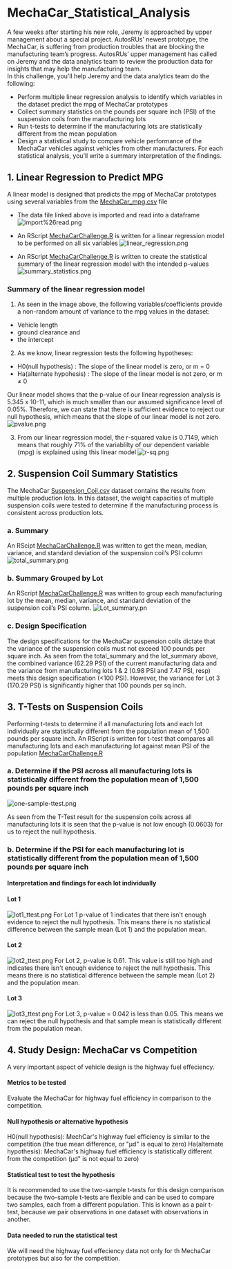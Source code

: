 # MechaCar_Statistical_Analysis

A few weeks after starting his new role, Jeremy is approached by upper management about a special project. AutosRUs’ newest prototype, the MechaCar, is suffering from production troubles that are blocking the manufacturing team’s progress. AutosRUs’ upper management has called on Jeremy and the data analytics team to review the production data for insights that may help the manufacturing team.<br/>
In this challenge, you’ll help Jeremy and the data analytics team do the following:
- Perform multiple linear regression analysis to identify which variables in the dataset predict the mpg of MechaCar prototypes
- Collect summary statistics on the pounds per square inch (PSI) of the suspension coils from the manufacturing lots
- Run t-tests to determine if the manufacturing lots are statistically different from the mean population
- Design a statistical study to compare vehicle performance of the MechaCar vehicles against vehicles from other manufacturers. For each statistical analysis, you’ll write a summary interpretation of the findings.

## 1. Linear Regression to Predict MPG

A linear model is designed that predicts the mpg of MechaCar prototypes using several variables from the [MechaCar_mpg.csv](https://github.com/rmat112/MechaCar_Statistical_Analysis/blob/main/MechaCar_mpg.csv) file

- The data file linked above is imported and read into a dataframe
![import%26read.png](https://github.com/rmat112/MechaCar_Statistical_Analysis/blob/main/Resources/import%26read.png)

- An RScript [MechaCarChallenge.R](https://github.com/rmat112/MechaCar_Statistical_Analysis/blob/main/MechaCarChallenge.R) is written for a linear regression model to be performed on all six variables 
![linear_regression.png](https://github.com/rmat112/MechaCar_Statistical_Analysis/blob/main/Resources/linear_regression.png)

- An RScript [MechaCarChallenge.R](https://github.com/rmat112/MechaCar_Statistical_Analysis/blob/main/MechaCarChallenge.R) is written to create the statistical summary of the linear regression model with the intended p-values 
![summary_statistics.png](https://github.com/rmat112/MechaCar_Statistical_Analysis/blob/main/Resources/summary_statistics.png)

### Summary of the linear regression model

1. As seen in the image above, the following variables/coefficients provide a non-random amount of variance to the mpg values in the dataset:<br/>
  - Vehicle length 
  - ground clearance and 
  - the intercept

2. As we know, linear regression tests the following hypotheses:<br/>
  - H0(null hypothesis) : The slope of the linear model is zero, or m = 0<br/>
  - Ha(alternate hypohesis) : The slope of the linear model is not zero, or m ≠ 0<br/>
  
  Our linear model shows that the p-value of our linear regression analysis is 5.345 x 10-11, which is much smaller than our assumed significance level of 0.05%.     Therefore, we can state that there is sufficient evidence to reject our null hypothesis, which means that the slope of our linear model is not zero.
  ![pvalue.png](https://github.com/rmat112/MechaCar_Statistical_Analysis/blob/main/Resources/pvalue.png)

3. From our linear regression model, the r-squared value is 0.7149, which means that roughly 71% of the variablilty of our dependent variable (mpg) is explained using this linear model
![r-sq.png](https://github.com/rmat112/MechaCar_Statistical_Analysis/blob/main/Resources/r-sq.png)

## 2. Suspension Coil Summary Statistics
The MechaCar [Suspension_Coil.csv](https://github.com/rmat112/MechaCar_Statistical_Analysis/blob/main/Suspension_Coil.csv) dataset contains the results from multiple production lots. In this dataset, the weight capacities of multiple suspension coils were tested to determine if the manufacturing process is consistent across production lots.

### a. Summary
An RScipt [MechaCarChallenge.R](https://github.com/rmat112/MechaCar_Statistical_Analysis/blob/main/MechaCarChallenge.R) was written to get the mean, median, variance, and standard deviation of the suspension coil’s PSI column
![total_summary.png](https://github.com/rmat112/MechaCar_Statistical_Analysis/blob/main/Resources/total_summary.png)

### b. Summary Grouped by Lot
An RScript [MechaCarChallenge.R](https://github.com/rmat112/MechaCar_Statistical_Analysis/blob/main/MechaCarChallenge.R) was written to group each manufacturing lot by the mean, median, variance, and standard deviation of the suspension coil’s PSI column.
![Lot_summary.pn](https://github.com/rmat112/MechaCar_Statistical_Analysis/blob/main/Resources/Lot_summary.png)

### c. Design Specification
The design specifications for the MechaCar suspension coils dictate that the variance of the suspension coils must not exceed 100 pounds per square inch. As seen from the total_summary and the lot_summary above, the combined variance (62.29 PSI) of the current manufacturing data and the variance from manufacturing lots 1 & 2 (0.98 PSI and 7.47 PSI, resp) meets this design specification (<100 PSI). However, the variance for Lot 3 (170.29 PSI) is significantly higher that 100 pounds per sq inch.

## 3. T-Tests on Suspension Coils
Performing t-tests to determine if all manufacturing lots and each lot individually are statistically different from the population mean of 1,500 pounds per square inch. An RScript is written for t-test that compares all manufacturing lots and each manufacturing lot against mean PSI of the population [MechaCarChallenge.R](https://github.com/rmat112/MechaCar_Statistical_Analysis/blob/main/MechaCarChallenge.R)

### a. Determine if the PSI across all manufacturing lots is statistically different from the population mean of 1,500 pounds per square inch
![one-sample-ttest.png](https://github.com/rmat112/MechaCar_Statistical_Analysis/blob/main/Resources/one-sample-ttest.png)

As seen from the T-Test result for the suspension coils across all manufacturing lots  it is seen that the p-value is not low enough (0.0603) for us to reject the null hypothesis.

### b. Determine if the PSI for each manufacturing lot is statistically different from the population mean of 1,500 pounds per square inch
#### Interpretation and findings for each lot individually
#### Lot 1
![lot1_ttest.png](https://github.com/rmat112/MechaCar_Statistical_Analysis/blob/main/Resources/lot1_ttest.png)
For Lot 1 p-value of 1 indicates that there isn't enough evidence to reject the null hypothesis. This means there is no statistical difference between the sample mean (Lot 1) and the population mean.

#### Lot 2
![lot2_ttest.png](https://github.com/rmat112/MechaCar_Statistical_Analysis/blob/main/Resources/lot2_ttest.png)
For Lot 2, p-value is 0.61. This value is still too high and indicates there isn't enough evidence to reject the null hypothesis. This means there is no statistical difference between the sample mean (Lot 2) and the population mean.

#### Lot 3
![lot3_ttest.png](https://github.com/rmat112/MechaCar_Statistical_Analysis/blob/main/Resources/lot3_ttest.png)
For Lot 3, p-value = 0.042 is less than 0.05. This means we can reject the null hypothesis and that sample mean is statistically different from the population mean.

## 4. Study Design: MechaCar vs Competition
A very important aspect of vehicle design is the highway fuel effeciency.

#### Metrics to be tested
Evaluate the MechaCar for highway fuel efficiency in comparison to the competition.

#### Null hypothesis or alternative hypothesis
H0(null hypothesis): MechCar's highway fuel efficiency is similar to the competition (the true mean difference, or "μd" is equal to zero)
Ha(alternate hypothesis): MechaCar's highway fuel efficiency is statistically different from the competition (μd" is not equal to zero)

#### Statistical test to test the hypothesis
It is recommended to use the two-sample t-tests for this design comparison because the two-sample t-tests are flexible and can be used to compare two samples, each from a different population. This is known as a pair t-test, because we pair observations in one dataset with observations in another.

#### Data needed to run the statistical test
We will need the highway fuel effeciency data not only for th MechaCar prototypes but also for the competition.
